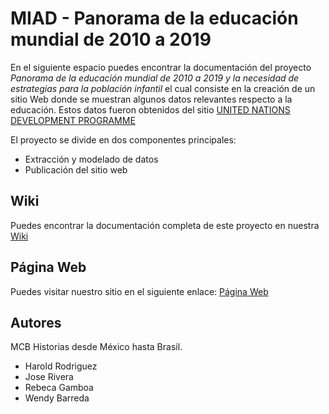 # MIAD - Panorama de la educación mundial de 2010 a 2019

En el siguiente espacio puedes encontrar la documentación del proyecto _Panorama de la educación mundial de 2010 a 2019 y la necesidad de estrategias para la población infantil_ el cual consiste en la creación de un sitio Web donde se muestran algunos datos relevantes respecto a la educación. Estos datos fueron obtenidos del sitio [UNITED NATIONS DEVELOPMENT PROGRAMME](https://hdr.undp.org/en/data)

El proyecto se divide en dos componentes principales: 
* Extracción y modelado de datos 
* Publicación del sitio web

## Wiki

Puedes encontrar la documentación completa de este proyecto en nuestra [Wiki](https://github.com/WendyBarreda/MIAD_4201_Project/wiki/Documentaci%C3%B3n-Proyecto)

## Página Web 

Puedes visitar nuestro sitio en el siguiente enlace: [Página Web](https://datastudio.google.com/u/0/reporting/0fb942db-d505-47f7-bc16-5e88ae0d1a1f/page/huJnC)

## Autores 
MCB Historias desde México hasta Brasil. 
* Harold Rodriguez
* Jose Rivera
* Rebeca Gamboa
* Wendy Barreda
